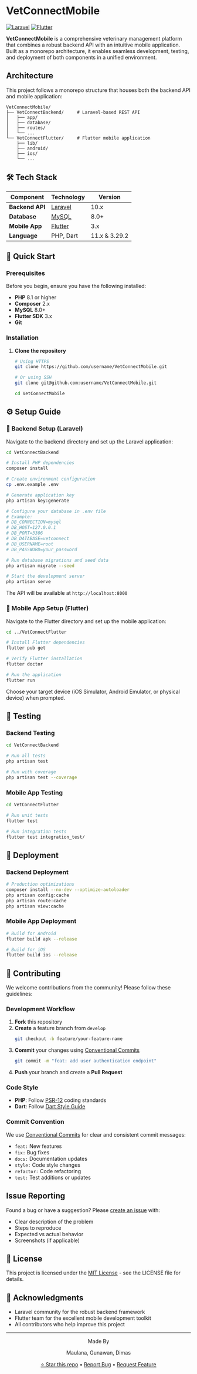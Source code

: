 # VetConnectMobile

[![Laravel](https://img.shields.io/badge/Laravel-10.x-FF2D20?logo=laravel)](https://laravel.com)
[![Flutter](https://img.shields.io/badge/Flutter-3.x-02569B?logo=flutter)](https://flutter.dev)

**VetConnectMobile** is a comprehensive veterinary management platform that combines a robust backend API with an intuitive mobile application. Built as a monorepo architecture, it enables seamless development, testing, and deployment of both components in a unified environment.

## Architecture

This project follows a monorepo structure that houses both the backend API and mobile application:

```
VetConnectMobile/
├── VetConnectBackend/     # Laravel-based REST API
│   ├── app/
│   ├── database/
│   ├── routes/
│   └── ...
└── VetConnectFlutter/     # Flutter mobile application
    ├── lib/
    ├── android/
    ├── ios/
    └── ...
```

## 🛠️ Tech Stack

| Component | Technology | Version |
|-----------|------------|---------|
| **Backend API** | [Laravel](https://laravel.com/) | 10.x |
| **Database** | [MySQL](https://www.mysql.com/) | 8.0+ |
| **Mobile App** | [Flutter](https://flutter.dev/) | 3.x |
| **Language** | PHP, Dart | 11.x &  3.29.2 |

## 🚀 Quick Start

### Prerequisites

Before you begin, ensure you have the following installed:

- **PHP** 8.1 or higher
- **Composer** 2.x
- **MySQL** 8.0+
- **Flutter SDK** 3.x
- **Git**

### Installation

1. **Clone the repository**
   ```bash
   # Using HTTPS
   git clone https://github.com/username/VetConnectMobile.git
   
   # Or using SSH
   git clone git@github.com:username/VetConnectMobile.git
   
   cd VetConnectMobile
   ```

## ⚙️ Setup Guide

### 🔧 Backend Setup (Laravel)

Navigate to the backend directory and set up the Laravel application:

```bash
cd VetConnectBackend

# Install PHP dependencies
composer install

# Create environment configuration
cp .env.example .env

# Generate application key
php artisan key:generate

# Configure your database in .env file
# Example:
# DB_CONNECTION=mysql
# DB_HOST=127.0.0.1
# DB_PORT=3306
# DB_DATABASE=vetconnect
# DB_USERNAME=root
# DB_PASSWORD=your_password

# Run database migrations and seed data
php artisan migrate --seed

# Start the development server
php artisan serve
```

The API will be available at `http://localhost:8000`

### 📱 Mobile App Setup (Flutter)

Navigate to the Flutter directory and set up the mobile application:

```bash
cd ../VetConnectFlutter

# Install Flutter dependencies
flutter pub get

# Verify Flutter installation
flutter doctor

# Run the application
flutter run
```

Choose your target device (iOS Simulator, Android Emulator, or physical device) when prompted.

## 🧪 Testing

### Backend Testing
```bash
cd VetConnectBackend

# Run all tests
php artisan test

# Run with coverage
php artisan test --coverage
```

### Mobile App Testing
```bash
cd VetConnectFlutter

# Run unit tests
flutter test

# Run integration tests
flutter test integration_test/
```

## 🚢 Deployment

### Backend Deployment
```bash
# Production optimizations
composer install --no-dev --optimize-autoloader
php artisan config:cache
php artisan route:cache
php artisan view:cache
```

### Mobile App Deployment
```bash
# Build for Android
flutter build apk --release

# Build for iOS
flutter build ios --release
```

## 🤝 Contributing

We welcome contributions from the community! Please follow these guidelines:

### Development Workflow

1. **Fork** this repository
2. **Create** a feature branch from `develop`
   ```bash
   git checkout -b feature/your-feature-name
   ```
3. **Commit** your changes using [Conventional Commits](https://www.conventionalcommits.org/)
   ```bash
   git commit -m "feat: add user authentication endpoint"
   ```
4. **Push** your branch and create a **Pull Request**

### Code Style

- **PHP**: Follow [PSR-12](https://www.php-fig.org/psr/psr-12/) coding standards
- **Dart**: Follow [Dart Style Guide](https://dart.dev/guides/language/effective-dart/style)

### Commit Convention

We use [Conventional Commits](https://www.conventionalcommits.org/) for clear and consistent commit messages:

- `feat:` New features
- `fix:` Bug fixes
- `docs:` Documentation updates
- `style:` Code style changes
- `refactor:` Code refactoring
- `test:` Test additions or updates

## Issue Reporting

Found a bug or have a suggestion? Please [create an issue](https://github.com/username/VetConnectMobile/issues) with:

- Clear description of the problem
- Steps to reproduce
- Expected vs actual behavior
- Screenshots (if applicable)

## 📄 License

This project is licensed under the [MIT License](LICENSE) - see the LICENSE file for details.

## 🙏 Acknowledgments

- Laravel community for the robust backend framework
- Flutter team for the excellent mobile development toolkit
- All contributors who help improve this project

---

<div align="center">
  <p> Made By</p>
  <p> Maulana, Gunawan, Dimas </p>
  <p>
    <a href="https://github.com/username/VetConnectMobile/stargazers">⭐ Star this repo</a>
    •
    <a href="https://github.com/username/VetConnectMobile/issues">Report Bug</a>
    •
    <a href="https://github.com/username/VetConnectMobile/issues">Request Feature</a>
  </p>
</div>
